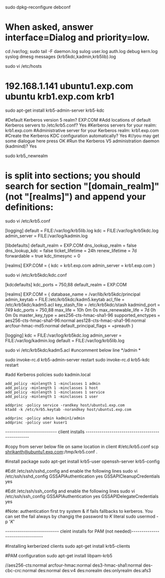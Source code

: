 sudo dpkg-reconfigure debconf
# When asked, answer interface=Dialog and priority=low.
	
cd /var/log; sudo tail -F daemon.log sulog user.log auth.log debug kern.log syslog dmesg messages {krb5kdc,kadmin,krb5lib}.log

sudo vi /etc/hosts
#	192.168.1.141	ubuntu1.exp.com ubuntu krb1.exp.com krb1


sudo apt-get install krb5-admin-server krb5-kdc


#Default Kerberos version 5 realm? EXP.COM
#Add locations of default Kerberos servers to /etc/krb5.conf? Yes
#Kerberos servers for your realm: krb1.exp.com 
#Administrative server for your Kerberos realm: krb1.exp.com
#Create the Kerberos KDC configuration automatically? Yes
#//you may get some dialogue here press OK
#Run the Kerberos V5 administration daemon (kadmind)? Yes

sudo krb5_newrealm


# is split into sections; you should search for section "[domain_realm]" (not "[realms]") and append your definitions:

sudo vi /etc/krb5.conf

[logging]
	default = FILE:/var/log/krb5lib.log
	kdc = FILE:/var/log/krb5kdc.log
	admin_server = FILE:/var/log/kadmin.log

[libdefaults]
	default_realm = EXP.COM
	dns_lookup_realm = false
	dns_lookup_kdc = false
	ticket_lifetime = 24h
	renew_lifetime = 7d
	forwardable = true
	kdc_timesync = 0

[realms]
	EXP.COM = {
		kdc = krb1.exp.com
		admin_server = krb1.exp.com
	}
	

sudo vi /etc/krb5kdc/kdc.conf

[kdcdefaults]
        kdc_ports = 750,88
        default_realm = EXP.COM

[realms]
	EXP.COM = {
		database_name = /var/lib/krb5kdc/principal
		admin_keytab = FILE:/etc/krb5kdc/kadm5.keytab
		acl_file = /etc/krb5kdc/kadm5.acl
		key_stash_file = /etc/krb5kdc/stash
		kadmind_port = 749
		kdc_ports = 750,88
		max_life = 10h 0m 0s
		max_renewable_life = 7d 0h 0m 0s
		master_key_type = aes256-cts-hmac-sha1-96
		supported_enctypes = aes256-cts-hmac-sha1-96:normal aes128-cts-hmac-sha1-96:normal arcfour-hmac-md5:normal
		default_principal_flags = +preauth
	}

[logging]
    kdc = FILE:/var/log/krb5kdc.log
	admin_server = FILE:/var/log/kadmin.log
    default = FILE:/var/log/krb5lib.log
	
	
sudo vi /etc/krb5kdc/kadm5.acl
#uncomment below line
*/admin *

sudo invoke-rc.d krb5-admin-server restart
sudo invoke-rc.d krb5-kdc restart


#add Kerberos policies
sudo kadmin.local

	add_policy -minlength 1 -minclasses 1 admin
	add_policy -minlength 1 -minclasses 1 host
	add_policy -minlength 1 -minclasses 1 service
	add_policy -minlength 1 -minclasses 1 user
	
	addprinc -policy service -randkey host/ubuntu1.exp.com
	ktadd -k /etc/krb5.keytab -norandkey host/ubuntu1.exp.com
	
	addprinc -policy admin kadmin1/admin
	addprinc -policy user kuser1

	

-------------------------- client installs -------------------------------------------------

#copy from server below file on same location in client
#/etc/krb5.conf
scp shrikanth@ubuntu1.exp.com:/tmp/krb5.conf .


#install package
sudo apt-get install krb5-user openssh-server krb5-config

#Edit /etc/ssh/sshd_config and enable the following lines
sudo vi /etc/ssh/sshd_config
GSSAPIAuthentication yes
GSSAPICleanupCredentials yes

#Edit /etc/ssh/ssh_config and enable the following lines
sudo vi /etc/ssh/ssh_config
GSSAPIAuthentication yes
GSSAPIDelegateCredentials yes

#Note: authentication first try system & if fails fallbacks to kerberos. You can set the fail always by changig the password to *K* literal
sudo usermod -p '*K*' <username>




--------------------------- cleint installs for PAM (not needed)---------------------------------

#Installing kerberized clients
sudo apt-get install krb5-clients

#PAM configuration
sudo apt-get install libpam-krb5




//aes256-cts:normal arcfour-hmac:normal des3-hmac-sha1:normal des-cbc-crc:normal des:normal des:v4 des:norealm des:onlyrealm des:afs3















